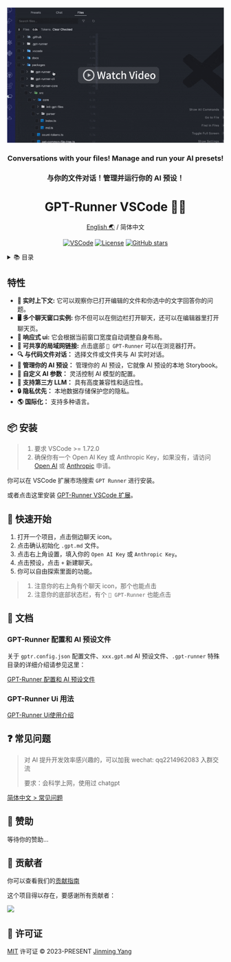 <div align="center">

[![GPT-Runner Intro](https://raw.githubusercontent.com/2214962083/2214962083/main/gpt-runner-vscode-intro.gif)](https://user-images.githubusercontent.com/35005637/252378643-f0d053ac-88db-4b92-966a-75a411a1ce6c.mp4 "GPT-Runner Intro")

<h3 align="center">Conversations with your files! Manage and run your AI presets!</h3>
<h3 align="center">与你的文件对话！管理并运行你的 AI 预设！</h3>

<h1 align="center">GPT-Runner VSCode 🧑‍💻</h1>

[English 🌏](https://github.com/nicepkg/gpt-runner/tree/main/packages/gpt-runner-vscode/README.md) / 简体中文


[![VSCode](https://img.shields.io/badge/VSCode-Extension-blue?logo=visualstudiocode)](https://marketplace.visualstudio.com/items?itemName=nicepkg.gpt-runner) [![License](https://img.shields.io/github/license/nicepkg/gpt-runner)](https://github.com/nicepkg/gpt-runner/blob/main/LICENSE)
[![GitHub stars](https://img.shields.io/github/stars/nicepkg/gpt-runner?style=social)](https://github.com/nicepkg/gpt-runner)

</div>

<details>
<summary> 📚 目录</summary><br>

- [特性](#特性)
- [📦 安装](#-安装)
- [🚀 快速开始](#-快速开始)
- [📖 文档](#-文档)
  - [GPT-Runner 配置和 AI 预设文件](#gpt-runner-配置和-ai-预设文件)
  - [GPT-Runner Ui 用法](#gpt-runner-ui-用法)
- [❓ 常见问题](#-常见问题)
- [💖 赞助](#-赞助)
- [🤝 贡献者](#-贡献者)
- [📜 许可证](#-许可证)

<br></details>

## 特性

- **📁 实时上下文:** 它可以观察你已打开编辑的文件和你选中的文字回答你的问题。
- **🖥️ 多个聊天窗口实例:** 你不但可以在侧边栏打开聊天，还可以在编辑器里打开聊天页。
- **📱 响应式 ui:** 它会根据当前窗口宽度自动调整自身布局。
- **🔗 可共享的局域网链接:** 点击底部 `🚀 GPT-Runner` 可以在浏览器打开。
- **🔍 与代码文件对话：** 选择文件或文件夹与 AI 实时对话。
- **🔖 管理你的 AI 预设：** 管理你的 AI 预设，它就像 AI 预设的本地 Storybook。
- **🤖 自定义 AI 参数：** 灵活控制 AI 模型的配置。
- **🔌 支持第三方 LLM：** 具有高度兼容性和适应性。
- **🔒 隐私优先：** 本地数据存储保护您的隐私。
- **🌎 国际化：** 支持多种语言。

## 📦 安装

> 1. 要求 VSCode >= 1.72.0
> 2. 确保你有一个 Open AI Key 或 Anthropic Key，如果没有，请访问 [Open AI](https://platform.openai.com/account/api-keys) 或 [Anthropic](https://www.anthropic.com/product/) 申请。


你可以在 VSCode 扩展市场搜索 `GPT Runner` 进行安装。

或者点击这里安装 [GPT-Runner VSCode 扩展](https://marketplace.visualstudio.com/items?itemName=nicepkg.gpt-runner)。

## 🚀 快速开始

1. 打开一个项目，点击侧边聊天 icon。
2. 点击确认初始化 `.gpt.md` 文件。
3. 点击右上角设置，填入你的 `Open AI Key` 或 `Anthropic Key`。
4. 点击预设，点击 `+` 新建聊天。
5. 你可以自由探索里面的功能。

> 1. 注意你的右上角有个聊天 icon，那个也能点击
> 2. 注意你的底部状态栏，有个 `🚀 GPT-Runner` 也能点击

## 📖 文档

### GPT-Runner 配置和 AI 预设文件

关于 `gptr.config.json` 配置文件、`xxx.gpt.md` AI 预设文件、`.gpt-runner` 特殊目录的详细介绍请参见这里：

[GPT-Runner 配置和 AI 预设文件](https://github.com/nicepkg/gpt-runner/blob/main/docs/gpt-config.cn.md)

### GPT-Runner Ui 用法

[GPT-Runner Ui使用介绍](https://github.com/nicepkg/gpt-runner/blob/main/docs/ui-usage.cn.md)

## ❓ 常见问题

> 对 AI 提升开发效率感兴趣的，可以加我 wechat: qq2214962083 入群交流
> 
> 要求：会科学上网，使用过 chatgpt

[简体中文 > 常见问题](https://github.com/nicepkg/gpt-runner/tree/main/docs/faq.cn.md)

## 💖 赞助

等待你的赞助...

## 🤝 贡献者

你可以查看我们的[贡献指南](https://github.com/nicepkg/gpt-runner/tree/main/CONTRIBUTING.md)

这个项目得以存在，要感谢所有贡献者：

<a href="https://github.com/nicepkg/gpt-runner/graphs/contributors">
  <img src="https://contrib.rocks/image?repo=nicepkg/gpt-runner" />
</a>

## 📜 许可证

[MIT](https://github.com/nicepkg/gpt-runner/tree/main/LICENSE) 许可证 &copy; 2023-PRESENT [Jinming Yang](https://github.com/2214962083)

